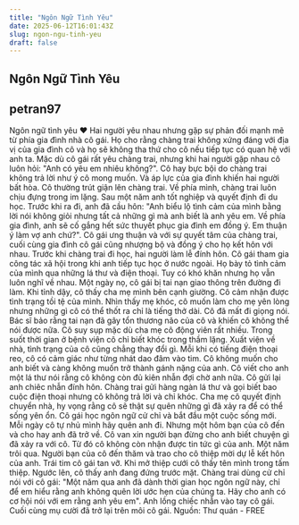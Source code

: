 ```yaml
---
title: "Ngôn Ngữ Tình Yêu"
date: 2025-06-12T16:01:43Z
slug: ngon-ngu-tinh-yeu
draft: false
---
```


## Ngôn Ngữ Tình Yêu

## petran97

Ngôn ngữ tình yêu ♥
Hai người yêu nhau nhưng gặp sự phản đối mạnh mẽ từ phía gia đình nhà cô gái. Họ cho rằng chàng trai không xứng đáng với địa vị của gia đình cô và họ sẽ không tha thứ cho cô nếu tiếp tục có quan hệ với anh ta.
Mặc dù cô gái rất yêu chàng trai, nhưng khi hai người gặp nhau cô luôn hỏi: "Anh có yêu em nhiêu không?". Cô hay bực bội do chàng trai không trả lời như ý cô mong muốn. Và áp lực của gia đình khiến hai người bất hòa. Cô thường trút giận lên chàng trai.
Về phía mình, chàng trai luôn chịu đựng trong im lặng. Sau một năm anh tốt nghiệp và quyết định đi du học. Trước khi ra đi, anh đã cầu hôn: "Anh biểu lộ tình cảm của mình bằng lời nói không giỏi nhưng tất cả những gì mà anh biết là anh yêu em. Về phía gia đình, anh sẽ cố gắng hết sức thuyết phục gia đình em đồng ý. Em thuận ý làm vợ anh chứ?".
Cô gái ưng thuận và với sự quyết tâm của chàng trai, cuối cùng gia đình cô gái cũng nhượng bộ và đồng ý cho họ kết hôn với nhau. Trước khi chàng trai đi học, hai người làm lễ đính hôn. Cô gái tham gia công tác xã hội trong khi anh tiếp tục học ở nước ngoài. Họ bày tỏ tình cảm của mình qua những lá thư và điện thoại. Tuy có khó khăn nhưng họ vẫn luôn nghĩ về nhau.
Một ngày nọ, cô gái bị tai nạn giao thông trên đường đi làm. Khi tỉnh dậy, cô thấy cha mẹ mình bên cạnh giường. Cô cảm nhận được tình trạng tồi tệ của mình. Nhìn thấy mẹ khóc, cô muốn làm cho mẹ yên lòng nhưng những gì cô có thể thốt ra chỉ là tiếng thở dài. Cô đã mất đi giọng nói. Bác sĩ bảo rằng tai nạn đã gây tổn thương não của cô và khiến cô không thể nói được nữa. Cô suy sụp mặc dù cha mẹ cô động viên rất nhiều. Trong suốt thời gian ở bệnh viện cô chỉ biết khóc trong thầm lặng.
Xuất viện về nhà, tình trạng của cô cũng chẳng thay đổi gì. Mỗi khi có tiếng điện thoại reo, cô có cảm giác như từng nhát dao đâm vào tim. Cô không muốn cho anh biết và càng không muốn trở thành gánh nặng của anh. Cô viết cho anh một lá thư nói rằng cô không còn đủ kiên nhẫn đợi chờ anh nữa. Cô gửi lại anh chiêc nhẫn đính hôn. Chàng trai gửi hàng ngàn lá thư và gọi biết bao cuộc điện thoại nhưng cô không trả lời và chỉ khóc.
Cha mẹ cô quyết định chuyển nhà, hy vọng rằng cô sẽ thật sự quên những gì đã xảy ra để có thể sống yên ổn.
Cô gái học ngôn ngữ cử chỉ và bắt đầu một cuộc sống mới. Mỗi ngày cô tự nhủ mình hãy quên anh đi. Nhưng một hôm bạn của cô đến và cho hay anh đã trở về. Cô van xin người bạn đừng cho anh biết chuyện gì đã xảy ra với cô. Từ đó cô không còn nhận được tin tức gì của anh.
Một năm trôi qua. Người bạn của cô đến thăm và trao cho cô thiệp mời dự lễ kết hôn của anh. Trái tim cô gái tan vỡ. Khi mở thiệp cưới cô thấy tên mình trong tấm thiệp. Ngước lên, cô thấy anh đang đứng trước mặt.
Chàng trai dùng cử chỉ nói với cô gái: "Một năm qua anh đã dành thời gian học ngôn ngữ này, chỉ để em hiểu rằng anh không quên lời ước hẹn của chúng ta. Hãy cho anh có cơ hội nói với em rằng anh yêu em".
Anh lồng chiếc nhẫn vào tay cô gái. Cuối cùng mụ cười đã trở lại trên môi cô gái.
Nguồn: Thư quán - FREE